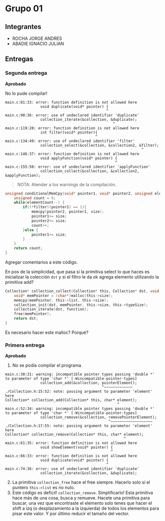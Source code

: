 # Grupo 01

## Integrantes

* ROCHA JORGE ANDRES
* ABADIE IGNACIO JULIAN

## Entregas

### Segunda entrega

**Aprobado** 

No lo pude compilar!

```
main.c:81:33: error: function definition is not allowed here
                void duplicate(void* pointer) {
                                              ^
main.c:90:36: error: use of undeclared identifier 'duplicate'
                collection_iterate(&collection, &duplicate);
                                                 ^
main.c:119:28: error: function definition is not allowed here
                int filter(void* pointer){
                                         ^
main.c:134:49: error: use of undeclared identifier 'filter'
                collection_select(&collection, &collection2, &filter);
                                                              ^
main.c:146:37: error: function definition is not allowed here
                void applyFunction(void* pointer) {
                                                  ^
main.c:155:50: error: use of undeclared identifier 'applyFunction'
                collection_collect(&collection, &collection2, &applyFunction);
```

> NOTA: Atender a los warnings de la compilación.

```c 
unsigned conditionalMemCpy(void* pointer1, void* pointer2, unsigned elementCount, unsigned size, int (*filter)(void*)){
	unsigned count = 0;
	while(elementCount--) {
		if((*filter)(pointer1) == 1){
			memcpy(pointer2, pointer1, size);
			pointer1+= size;
			pointer2+= size;
			count++;
		}else {
			pointer1+= size;
		}
	}
	return count;
}

``` 

Agregar comentarios a este código.

En pos de la simplicidad, que pasa si la primitiva select lo que haces es inicializar la colección ```dst``` y si el filtro le da ok agrega elemento utilizando la primitiva add? 

```c
Collection* collection_collect(Collection* this, Collection* dst, void (*function)(void*)) {
	void* memPointer = (char*)malloc(this->size);
	memcpy(memPointer, this->list, this->size);
	collection_init(dst, memPointer, this->size, this->typeSize);
	collection_iterate(dst, function);
	free(memPointer);
	return dst;
}
```

Es necesario hacer este malloc? Porqué?

### Primera entrega

**Aprobado**

1. No se podía compilar el programa

```
main.c:38:31: warning: incompatible pointer types passing 'double *' to parameter of type 'char *' [-Wincompatible-pointer-types]
                collection_add(&collection, pointerElement);
                                            ^~~~~~~~~~~~~~
./Collection.h:15:52: note: passing argument to parameter 'element' here
Collection* collection_add(Collection* this, char* element);
                                                   ^
main.c:52:34: warning: incompatible pointer types passing 'double *' to parameter of type 'char *' [-Wincompatible-pointer-types]
                collection_remove(&collection, removePointerElement);
                                               ^~~~~~~~~~~~~~~~~~~~
./Collection.h:17:55: note: passing argument to parameter 'element' here
Collection* collection_remove(Collection* this, char* element);
                                                      ^
main.c:61:35: error: function definition is not allowed here
                void showElement(void* pointer) {
                                                ^
main.c:66:33: error: function definition is not allowed here
                void duplicate(void* pointer) {
                                              ^
main.c:74:36: error: use of undeclared identifier 'duplicate'
                collection_iterate(&collection, &duplicate);
```
2. La primitiva ```collection_free``` hace el free siempre.  Hacerlo solo sí el puntero ```this->list``` es no nulo.
3. Este código es defícil! ```collection_remove```. Simplificarlo! Esta primitiva hace más de una cosa, busca y remueve.  Hacete una primitiva para buscar, una vez que encontraste el elemento solo tenes que hacer el shift a izq (o desplazamiento a la izquierda) de todos los elementos para pisar este valor.  Y por último reducir el tamaño del vector. 
